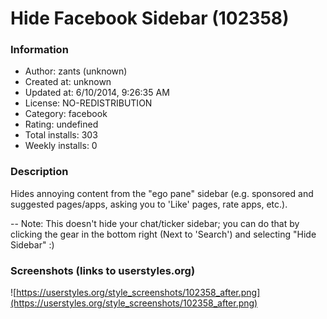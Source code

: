 # Hide Facebook Sidebar (102358)

### Information
- Author: zants (unknown)
- Created at: unknown
- Updated at: 6/10/2014, 9:26:35 AM
- License: NO-REDISTRIBUTION
- Category: facebook
- Rating: undefined
- Total installs: 303
- Weekly installs: 0


### Description
Hides annoying content from the "ego pane" sidebar (e.g. sponsored and suggested pages/apps, asking you to 'Like' pages, rate apps, etc.).

--
Note: This doesn't hide your chat/ticker sidebar; you can do that by clicking the gear in the bottom right (Next to 'Search') and selecting "Hide Sidebar" :)


### Screenshots (links to userstyles.org)
![https://userstyles.org/style_screenshots/102358_after.png](https://userstyles.org/style_screenshots/102358_after.png)


